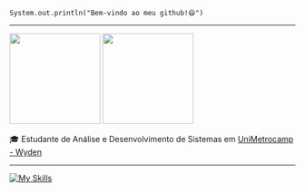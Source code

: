 <code>System.out.println("Bem-vindo ao meu github!😆")</code>
<hr>
<div align="start">
 <a href-"https://github.com/leonardovieiralvs">
  <img height="160em" src="https://github-readme-stats.vercel.app/api?username=leonardovieiralvs&theme=light&include_all_commits=true&count_prive=true&show_icons=true" />
   <img height="160em" src="https://github-readme-stats.vercel.app/api/top-langs/?username=leonardovieiralvs&layout=compact&theme=light" />
</div>
<p>🎓 Estudante de Análise e Desenvolvimento de Sistemas em <a href="https://www.wyden.com.br/" target="blank_">UniMetrocamp - Wyden</a></p>
<hr>


[![My Skills](https://skillicons.dev/icons?i=java,spring,mongodb,mysql,postman,git,hibernate)](https://skillicons.dev)

